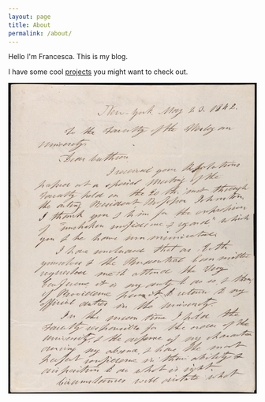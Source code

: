 ```yaml
---
layout: page
title: About
permalink: /about/
---
```


Hello I'm Francesca. This is my blog.

I have some cool [projects](/projects) you might want to check out.

![letter](/images/ar1000-144_b01_f01_0001cpd.jpg)
